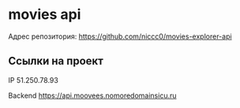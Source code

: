 # movies api

Адрес репозитория: https://github.com/niccc0/movies-explorer-api

## Ссылки на проект

IP 51.250.78.93

Backend https://api.moovees.nomoredomainsicu.ru
